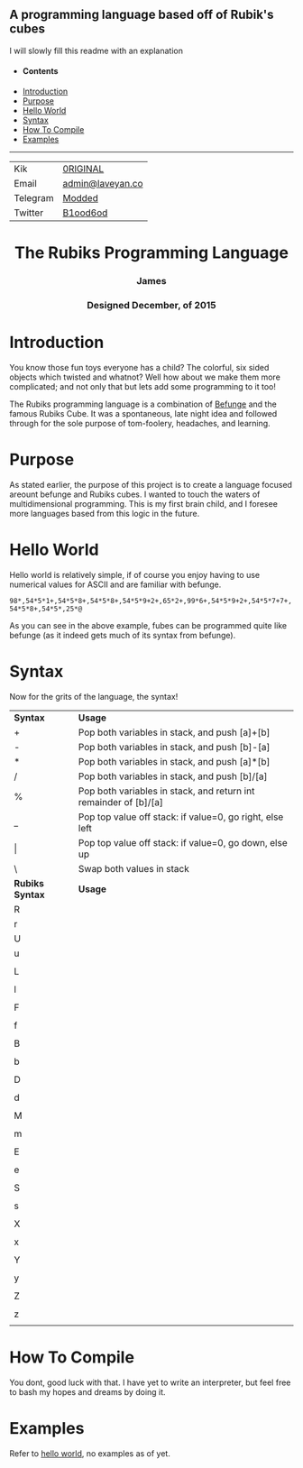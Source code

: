 <h2>A programming language based off of Rubik's cubes</h2>
<p>I will slowly fill this readme with an explanation</p>
<div id="menu">
	<ul>
		<li><h4>Contents</h4></li>
		<li><a href="#introduction">Introduction</a></li>
		<li><a href="#purpose">Purpose</a></li>
		<li><a href="#hello">Hello World</a></li>
		<li><a href="#syntax">Syntax</a></li>
		<li><a href="#compile">How To Compile</a></li>
		<li><a href="#examples">Examples</a></li>
	</ul>
	<hr>
	<table cellpadding: 5>
		<tr><td>Kik</td><td><a href="http://kik.me/0RlGINAL">0RlGINAL</a></td></tr>
		<tr><td>Email</td><td><a href="mailto:admin@laveyan.co">admin@laveyan.co</a></td></tr>
		<tr><td>Telegram</td><td><a href="http://telgram.me/Modded">Modded</a></td></tr>
		<tr><td>Twitter</td><td><a href="http://twitter.com/B1ood6od">B1ood6od</a></td></tr>
	</table>
</div>
<div id="main">
	<h1 align="center">The Rubiks Programming Language</h1>
	<h3 align="center"><strong>James</strong></h3>
	<h3 align="center"><strong>Designed December, of 2015</strong></h3>
	<h1 id="introduction">Introduction</h1>	
	<p>You know those fun toys everyone has a child? The colorful, six sided objects which twisted and whatnot? Well how about we make them more complicated; and not only that but lets add some programming to it too!</p>
	<p>The Rubiks programming language is a combination of <a href="http://esolangs.org/befunge">Befunge</a> and the famous Rubiks Cube. It was a spontaneous, late night idea and followed through for the sole purpose of tom-foolery, headaches, and learning.</p>
	<h1 id="purpose">Purpose</h1>
	<p>As stated earlier, the purpose of this project is to create a language focused areount befunge and Rubiks cubes. I wanted to touch the waters of multidimensional programming. This is my first brain child, and I foresee more languages based from this logic in the future.</p>
	<h1 id="hello">Hello World</h1>
	<p>Hello world is relatively simple, if of course you enjoy having to use numerical values for ASCII and are familiar with befunge.</p>
	<p><code>98*,54*5*1+,54*5*8+,54*5*8+,54*5*9+2+,65*2+,99*6+,54*5*9+2+,54*5*7+7+,54*5*8+,54*5*,25*@</code></p>
	<p>As you can see in the above example, fubes can be programmed quite like befunge (as it indeed gets much of its syntax from befunge).</p>
	<h1 id="syntax">Syntax</h1>
	<p>Now for the grits of the language, the syntax!</p>
	<table cellpadding=5>
		<tr><td><strong>Syntax</strong></td><td><strong>Usage</strong></td></tr>
		<tr><td>+</td><td>Pop both variables in stack, and push [a]+[b]</td></tr>
		<tr><td>-</td><td>Pop both variables in stack, and push [b]-[a]</td></tr>
		<tr><td>*</td><td>Pop both variables in stack, and push [a]*[b]</td></tr>
		<tr><td>/</td><td>Pop both variables in stack, and push [b]/[a]</td></tr>
		<tr><td>%</td><td>Pop both variables in stack, and return int remainder of [b]/[a]</td></tr>
		<tr><td>_</td><td>Pop top value off stack: if value=0, go right, else left</td></tr>
		<tr><td>|</td><td>Pop top value off stack: if value=0, go down, else up</td></tr>
		<tr><td>\</td><td>Swap both values in stack</td></tr>
		<tr><td><strong>Rubiks Syntax</strong></td><td><strong>Usage</strong></td></tr>
		<tr><td>R</td><td></td></tr>
		<tr><td>r</td><td></td></tr>
		<tr><td>U</td><td></td></tr>
		<tr><td>u</tr><td></td></tr>
		<tr><td>L</tr><td></td></tr>
		<tr><td>l</tr><td></td></tr>
		<tr><td>F</tr><td></td></tr>
		<tr><td>f</tr><td></td></tr>
		<tr><td>B</tr><td></td></tr>
		<tr><td>b</tr><td></td></tr>
		<tr><td>D</tr><td></td></tr>
		<tr><td>d</tr><td></td></tr>
		<tr><td>M</tr><td></td></tr>
		<tr><td>m</tr><td></td></tr>
		<tr><td>E</tr><td></td></tr>
		<tr><td>e</tr><td></td></tr>
		<tr><td>S</tr><td></td></tr>
		<tr><td>s</tr><td></td></tr>
		<tr><td>X</tr><td></td></tr>
		<tr><td>x</tr><td></td></tr>
		<tr><td>Y</tr><td></td></tr>
		<tr><td>y</tr><td></td></tr>
		<tr><td>Z</tr><td></td></tr>
		<tr><td>z</tr><td></td></tr>
	</table>
	<h1 id="compile">How To Compile</h1>
	<p>You dont, good luck with that. I have yet to write an interpreter, but feel free to bash my hopes and dreams by doing it.</p>
	<h1 id="examples">Examples</h1>
	<p>Refer to <a href="#hello">hello world</a>, no examples as of yet.</p>
</div>
